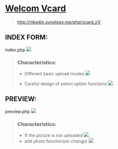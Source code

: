 # [Welcom Vcard](http://nikedin.synology.me/php/vcard_v1/)
> http://nikedin.synology.me/php/vcard_v1/

## INDEX FORM:
index.php
![](https://i.imgur.com/6Lss1k8.jpg)

> ### Characteristics:
> - Different basic upload modes
>   ![](https://i.imgur.com/P5vrl87.png)
>
> - Careful design of select option functions
    ![](https://i.imgur.com/Bl6s6pJ.png)

## PREVIEW:
preview.php
![](https://i.imgur.com/scsQulE.jpg)
> ### Characteristics:
> - If the picture is not uploaded
>![](https://i.imgur.com/RY7kn1g.png)
> - add photo function(on change)
> ![](https://i.imgur.com/hhkeeII.png)
